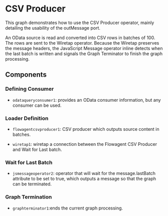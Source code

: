 <!-- loio055bdbdac7824d53acb5fa5d3e7da019 -->

# CSV Producer

This graph demonstrates how to use the CSV Producer operator, mainly detailing the usability of the outMessage port.



An OData source is read and converted into CSV rows in batches of 100. The rows are sent to the Wiretap operator. Because the Wiretap preserves the message headers, the JavaScript Message operator inline detects when the last batch is written and signals the Graph Terminator to finish the graph processing.



<a name="loio055bdbdac7824d53acb5fa5d3e7da019__section_q34_zpb_xhb"/>

## Components



### Defining Consumer

-   `odataqueryconsumer1`: provides an OData consumer information, but any consumer can be used.




### Loader Definition

-   `flowagentcsvproducer1`: CSV producer which outputs source content in batches.

-   `wiretap1`: wiretap a connection between the Flowagent CSV Producer and Wait for Last batch.



### Wait for Last Batch

-   `jsmessageoperator2`: operator that will wait for the message.lastBatch attribute to be set to true, which outputs a message so that the graph can be terminated.




### Graph Termination

-   `graphterminator1`:ends the current graph processing.



